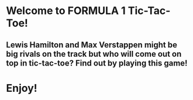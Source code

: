# Welcome to FORMULA 1 Tic-Tac-Toe!

## Lewis Hamilton and Max Verstappen might be big rivals on the track but who will come out on top in tic-tac-toe? Find out by playing this game!

# Enjoy!

